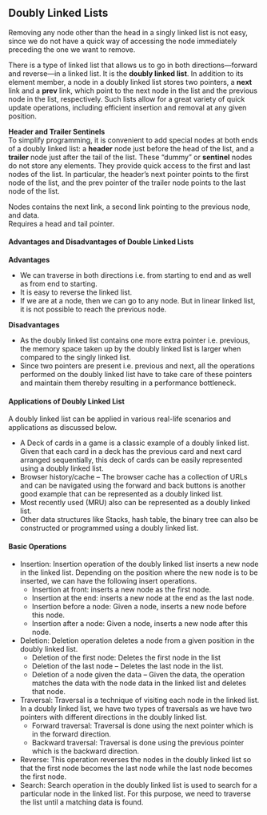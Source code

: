 ## Doubly Linked Lists

Removing any node other than the head in a singly linked list is not easy, since we do not have a quick way of accessing the node immediately preceding the one we want to remove.

There is a type of linked list that allows us to go in both directions—forward and reverse—in a linked list. It is the **doubly linked list**. In addition to its element member, a node in a doubly linked list stores two pointers, a **next** link and a **prev** link, which point to the next node in the list and the previous node in the list, respectively. Such lists allow for a great variety of quick update operations, including efficient insertion and removal at any given position.

**Header and Trailer Sentinels**  
To simplify programming, it is convenient to add special nodes at both ends of a doubly linked list: a **header** node just before the head of the list, and a **trailer** node just after the tail of the list. These “dummy” or **sentinel** nodes do not store any elements. They provide quick access to the first and last nodes of the list. In particular, the header’s next pointer points to the first node of the list, and the prev pointer of the trailer node points to the last node of the list.

Nodes contains the next link, a second link pointing to the previous node, and data.  
Requires a head and tail pointer.

#### Advantages and Disadvantages of Double Linked Lists

**Advantages**

- We can traverse in both directions i.e. from starting to end and as well as from end to starting.
- It is easy to reverse the linked list.
- If we are at a node, then we can go to any node. But in linear linked list, it is not possible to reach the previous node.

**Disadvantages**

- As the doubly linked list contains one more extra pointer i.e. previous, the memory space taken up by the doubly linked list is larger when compared to the singly linked list.
- Since two pointers are present i.e. previous and next, all the operations performed on the doubly linked list have to take care of these pointers and maintain them thereby resulting in a performance bottleneck.

#### Applications of Doubly Linked List

A doubly linked list can be applied in various real-life scenarios and applications as discussed below.

- A Deck of cards in a game is a classic example of a doubly linked list. Given that each card in a deck has the previous card and next card arranged sequentially, this deck of cards can be easily represented using a doubly linked list.
- Browser history/cache – The browser cache has a collection of URLs and can be navigated using the forward and back buttons is another good example that can be represented as a doubly linked list.
- Most recently used (MRU) also can be represented as a doubly linked list.
- Other data structures like Stacks, hash table, the binary tree can also be constructed or programmed using a doubly linked list.

#### Basic Operations

- Insertion: Insertion operation of the doubly linked list inserts a new node in the linked list. Depending on the position where the new node is to be inserted, we can have the following insert operations.
  - Insertion at front: inserts a new node as the first node.
  - Insertion at the end: inserts a new node at the end as the last node.
  - Insertion before a node: Given a node, inserts a new node before this node.
  - Insertion after a node: Given a node, inserts a new node after this node.
- Deletion: Deletion operation deletes a node from a given position in the doubly linked list.
  - Deletion of the first node: Deletes the first node in the list
  - Deletion of the last node – Deletes the last node in the list.
  - Deletion of a node given the data – Given the data, the operation matches the data with the node data in the linked list and deletes that node.
- Traversal: Traversal is a technique of visiting each node in the linked list. In a doubly linked list, we have two types of traversals as we have two pointers with different directions in the doubly linked list.
  - Forward traversal: Traversal is done using the next pointer which is in the forward direction.
  - Backward traversal: Traversal is done using the previous pointer which is the backward direction.
- Reverse: This operation reverses the nodes in the doubly linked list so that the first node becomes the last node while the last node becomes the first node.
- Search: Search operation in the doubly linked list is used to search for a particular node in the linked list. For this purpose, we need to traverse the list until a matching data is found.
